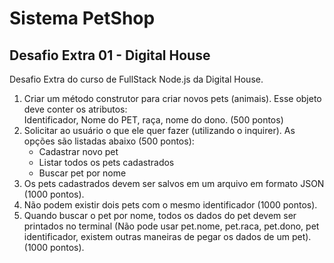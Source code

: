 <h1>Sistema PetShop</h1>

<h2>Desafio Extra 01 - Digital House</h2>
<p>Desafio Extra do curso de FullStack Node.js da Digital House.</p>
<ol>
    <li>Criar um método construtor para criar novos pets (animais). Esse objeto deve conter os atributos:</br>
        Identificador, Nome do PET, raça, nome do dono. (500 pontos)
    </li>
    <li>Solicitar ao usuário o que ele quer fazer (utilizando o inquirer). As opções são listadas
        abaixo (500 pontos):
        <ul>
            <li>Cadastrar novo pet</li>
            <li>Listar todos os pets cadastrados</li>
            <li>Buscar pet por nome</li>
        </ul>
    </li>
    <li>Os pets cadastrados devem ser salvos em um arquivo em formato JSON (1000 pontos).</li>
    <li>Não podem existir dois pets com o mesmo identificador (1000 pontos).</li>
    <li>Quando buscar o pet por nome, todos os dados do pet devem ser printados no terminal (Não pode usar pet.nome,
        pet.raca, pet.dono, pet identificador, existem outras maneiras de pegar os dados de um pet). (1000 pontos).</li>
